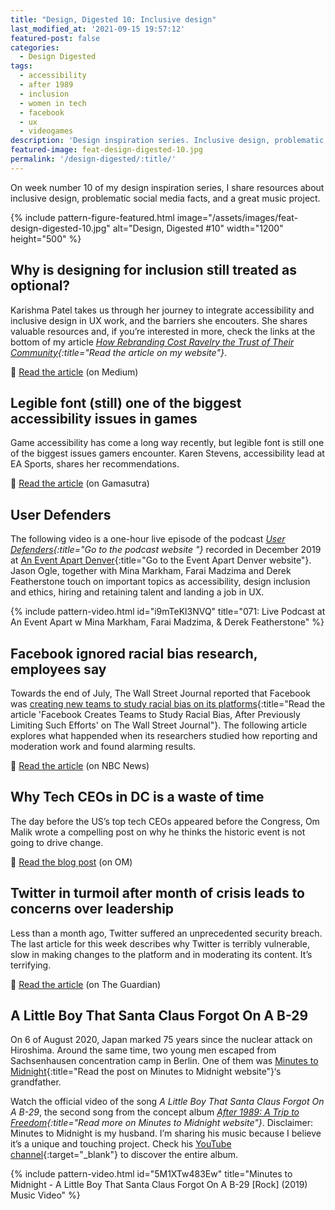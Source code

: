 ```yaml
---
title: "Design, Digested 10: Inclusive design"
last_modified_at: '2021-09-15 19:57:12'
featured-post: false
categories:
  - Design Digested
tags:
  - accessibility
  - after 1989
  - inclusion
  - women in tech
  - facebook
  - ux
  - videogames
description: 'Design inspiration series. Inclusive design, problematic social media facts, and a great music project.'
featured-image: feat-design-digested-10.jpg
permalink: '/design-digested/:title/'
---
```

<p class="lead">On week number 10 of my design inspiration series, I share resources about inclusive design, problematic social media facts, and a great music project.</p>

<!--more-->

{% include pattern-figure-featured.html image="/assets/images/feat-design-digested-10.jpg" alt="Design, Digested #10" width="1200" height="500" %}

## Why is designing for inclusion still treated as optional?

Karishma Patel takes us through her journey to integrate accessibility and inclusive design in UX work, and the barriers she encouters. She shares valuable resources and, if you’re interested in more, check the links at the bottom of my article _[How Rebranding Cost Ravelry the Trust of Their Community](/design/ravelry-rebranding/){:title="Read the article on my website"}_.

<p class="detached">🔗 <a href="https://uxdesign.cc/why-is-designing-for-inclusion-still-treated-as-optional-c3f9fd759c03">Read the article</a> (on Medium)</p>

## Legible font (still) one of the biggest accessibility issues in games

Game accessibility has come a long way recently, but legible font is still one of the biggest issues gamers encounter. Karen Stevens, accessibility lead at EA Sports, shares her recommendations.

<p class="detached">🔗 <a href="https://www.gamasutra.com/view/news/367615/Legible_font_biggest_accessibility_issue_in_games_says_EA_accessibility_lead.php">Read the article</a> (on Gamasutra)</p>

## User Defenders

The following video is a one-hour live episode of the podcast _[User Defenders](https://userdefenders.com/){:title="Go to the podcast website "}_ recorded in December 2019 at [An Event Apart Denver](https://aneventapart.com/){:title="Go to the Event Apart Denver website"}. Jason Ogle, together with Mina Markham, Farai Madzima and Derek Featherstone touch on important topics as accessibility, design inclusion and ethics, hiring and retaining talent and landing a job in UX.

{% include pattern-video.html id="i9mTeKl3NVQ" title="071: Live Podcast at An Event Apart w Mina Markham, Farai Madzima, & Derek Featherstone" %}

## Facebook ignored racial bias research, employees say

Towards the end of July, The Wall Street Journal reported that Facebook was [creating new teams to study racial bias on its platforms](https://www.wsj.com/articles/facebook-creates-teams-to-study-racial-bias-on-its-platforms-11595362939){:title="Read the article 'Facebook Creates Teams to Study Racial Bias, After Previously Limiting Such Efforts' on The Wall Street Journal"}. The following article explores what happended when its researchers studied how reporting and moderation work and found alarming results.

<p class="detached">🔗 <a href="https://www.nbcnews.com/tech/tech-news/facebook-management-ignored-internal-research-showing-racial-bias-current-former-n1234746">Read the article</a> (on NBC News)</p>

## Why Tech CEOs in DC is a waste of time

The day before the US’s top tech CEOs appeared before the Congress, Om Malik wrote a compelling post on why he thinks the historic event is not going to drive change.

<p class="detached">🔗 <a href="https://om.co/2020/07/28/why-tech-ceos-in-dc-is-a-waste-of-time/">Read the blog post</a> (on OM)</p>

## Twitter in turmoil after month of crisis leads to concerns over leadership

Less than a month ago, Twitter suffered an unprecedented security breach. The last article for this week describes why Twitter is terribly vulnerable, slow in making changes to the platform and in moderating its content. It’s terrifying.

<p class="detached">🔗 <a href="https://www.theguardian.com/technology/2020/jul/29/twitter-in-turmoil-after-month-of-crisis-jack-dorsey?ref=hvper.com">Read the article</a> (on The Guardian)</p>

## A Little Boy That Santa Claus Forgot On A B-29

On 6 of August 2020, Japan marked 75 years since the nuclear attack on Hiroshima. Around the same time, two young men escaped from Sachsenhausen concentration camp in Berlin. One of them was [Minutes to Midnight](https://blog.minutestomidnight.co.uk/2020/08/06/a-little-boy-that-santa-claus-forgot-on-a-b-29/){:title="Read the post on Minutes to Midnight website"}‘s grandfather.

Watch the official video of the song _A Little Boy That Santa Claus Forgot On A B-29_, the second song from the concept album _[After 1989: A Trip to Freedom](https://minutestomidnight.co.uk/new-album-after-1989/){:title="Read more on Minutes to Midnight website"}_. Disclaimer: Minutes to Midnight is my husband. I’m sharing his music because I believe it’s a unique and touching project. Check his [YouTube channel](https://www.youtube.com/channel/UCXO3ZbalCLwCZwHk_UkDBHg/){:target="_blank"} to discover the entire album.

{% include pattern-video.html id="5M1XTw483Ew" title="Minutes to Midnight - A Little Boy That Santa Claus Forgot On A B-29 [Rock] (2019) Music Video" %}

